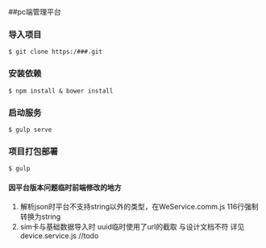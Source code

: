 ##pc端管理平台

### 导入项目

	$ git clone https:/###.git

### 安装依赖

	$ npm install & bower install

### 启动服务

	$ gulp serve

### 项目打包部署

	$ gulp

#### 因平台版本问题临时前端修改的地方

  1. 解析json时平台不支持string以外的类型，在WeService.comm.js 116行强制转换为string
  2. sim卡与基础数据导入时 uuid临时使用了url的截取 与设计文档不符 详见device.service.js //todo
